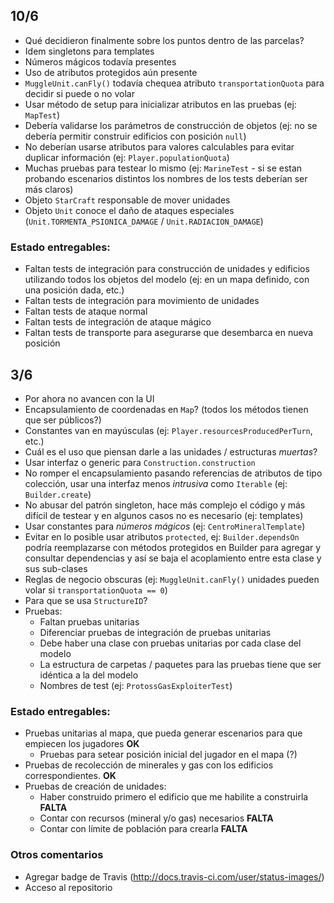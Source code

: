 ## 10/6

* Qué decidieron finalmente sobre los puntos dentro de las parcelas?
* Idem singletons para templates
* Números mágicos todavía presentes
* Uso de atributos protegidos aún presente
* `MuggleUnit.canFly()` todavía chequea atributo `transportationQuota` para decidir si puede o no volar
* Usar método de setup para inicializar atributos en las pruebas (ej: `MapTest`)
* Debería validarse los parámetros de construcción de objetos (ej: no se debería permitir construir edificios con posición `null`)
* No deberían usarse atributos para valores calculables para evitar duplicar información (ej: `Player.populationQuota`)
* Muchas pruebas para testear lo mismo (ej: `MarineTest` - si se estan probando escenarios distintos los nombres de los tests deberían ser más claros)
* Objeto `StarCraft` responsable de mover unidades
* Objeto `Unit` conoce el daño de ataques especiales (`Unit.TORMENTA_PSIONICA_DAMAGE` / `Unit.RADIACION_DAMAGE`)

### Estado entregables:

* Faltan tests de integración para construcción de unidades y edificios utilizando todos los objetos del modelo (ej: en un mapa definido, con una posición dada, etc.)
* Faltan tests de integración para movimiento de unidades
* Faltan tests de ataque normal
* Faltan tests de integración de ataque mágico
* Faltan tests de transporte para asegurarse que desembarca en nueva posición

## 3/6

* Por ahora no avancen con la UI
* Encapsulamiento de coordenadas en `Map`? (todos los métodos tienen que ser públicos?)
* Constantes van en mayúsculas (ej: `Player.resourcesProducedPerTurn`, etc.)
* Cuál es el uso que piensan darle a las unidades / estructuras _muertas_?
* Usar interfaz o generic para `Construction.construction`
* No romper el encapsulamiento pasando referencias de atributos de tipo colección, usar una interfaz menos _intrusiva_ como `Iterable` (ej: `Builder.create`)
* No abusar del patrón singleton, hace más complejo el código y más difícil de testear y en algunos casos no es necesario (ej: templates)
* Usar constantes para _números mágicos_ (ej: `CentroMineralTemplate`)
* Evitar en lo posible usar atributos `protected`, ej: `Builder.dependsOn` podría reemplazarse con métodos protegidos en Builder para agregar y consultar dependencias y así se baja el acoplamiento entre esta clase y sus sub-clases
* Reglas de negocio obscuras (ej: `MuggleUnit.canFly()` unidades pueden volar si `transportationQuota == 0`)
* Para que se usa `StructureID`?
* Pruebas:
  * Faltan pruebas unitarias
  * Diferenciar pruebas de integración de pruebas unitarias
  * Debe haber una clase con pruebas unitarias por cada clase del modelo
  * La estructura de carpetas / paquetes para las pruebas tiene que ser idéntica a la del modelo
  * Nombres de test (ej: `ProtossGasExploiterTest`)

### Estado entregables:

* Pruebas unitarias al mapa, que pueda generar escenarios para que empiecen los jugadores **OK**
  - Pruebas para setear posición inicial del jugador en el mapa (?)
* Pruebas de recolección de minerales y gas con los edificios correspondientes. **OK**
* Pruebas de creación de unidades:
  * Haber construido primero el edificio que me habilite a construirla **FALTA**
  * Contar con recursos (mineral y/o gas) necesarios **FALTA**
  * Contar con límite de población para crearla **FALTA**

### Otros comentarios

* Agregar badge de Travis (http://docs.travis-ci.com/user/status-images/)
* Acceso al repositorio
